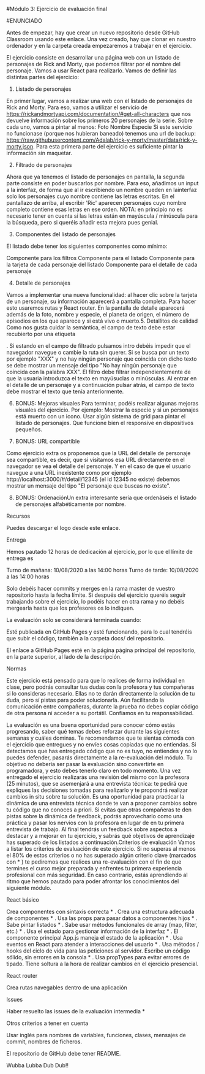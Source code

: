 #Módulo 3: Ejercicio de evaluación final

#ENUNCIADO

Antes de empezar, hay que crear un nuevo repositorio desde GitHub Classroom usando este enlace.
Una vez creado, hay que clonar en nuestro ordenador y en la carpeta creada empezaremos a trabajar
en el ejercicio.

El ejercicio consiste en desarrollar una página web con un listado de personajes de Rick and Morty, que podemos filtrar por el nombre del personaje. Vamos a usar React para realizarlo.
Vamos de definir las distintas partes del ejercicio:

1. Listado de personajes

En primer lugar, vamos a realizar una web con el listado de personajes de Rick and Morty. Para eso, vamos a utilizar el servicio de https://rickandmortyapi.com/documentation/#get-all-characters que nos devuelve información sobre los primeros 20 personajes de la serie. Sobre cada uno, vamos a pintar al menos:
Foto
Nombre
Especie
Si este servicio no funcionase (porque nos hubieran baneado) tenemos una url de backup:
https://raw.githubusercontent.com/Adalab/rick-y-morty/master/data/rick-y-morty.json.
Para esta primera parte del ejercicio es suficiente pintar la información sin maquetar.

2. Filtrado de personajes

Ahora que ya tenemos el listado de personajes en pantalla, la segunda parte consiste en poder buscarlos por nombre. Para eso, añadimos un input a la interfaz, de forma que al ir escribiendo un nombre queden en lainterfaz solo los personajes cuyo nombre contiene las letras escritas. En el pantallazo de arriba, al escribir 'Ric' aparecen personajes cuyo nombre completo contiene esas letras en ese orden.
NOTA: en principio no es necesario tener en cuenta si las letras están en mayúscula / minúscula para la búsqueda, pero si queréis añadir esta mejora pues genial.

3. Componentes del listado de personajes

El listado debe tener los siguientes componentes como mínimo:

Componente para los filtros
Componente para el listado
Componente para la tarjeta de cada personaje del listado
Componente para el detalle de cada personaje

4. Detalle de personajes

Vamos a implementar una nueva funcionalidad: al hacer clic sobre la tarjeta de un personaje, su información aparecerá a pantalla completa. Para hacer esto usaremos rutas y React router. En la pantalla de detalle aparecerá además de la foto, nombre y especie, el planeta de origen, el número de episodios en los que aparece y si está vivo o muerto.5. Detallitos de calidad
Como nos gusta cuidar la semántica, el campo de texto debe estar recubierto por una etiqueta <form/>.
Si estando en el campo de filtrado pulsamos intro debéis impedir que el navegador navegue o cambie la ruta sin querer.
Si se busca por un texto por ejemplo "XXX" y no hay ningún personaje que coincida con dicho texto se debe mostrar un mensaje del tipo "No hay ningún personaje que coincida con la palabra XXX".
El filtro debe filtrar independientemente de que la usuaria introduzca el texto en mayúsuclas o
minúsculas.
Al entrar en el detalle de un personaje y a continuación pulsar atrás, el campo de texto debe mostrar el texto que tenía anteriormente.

6. BONUS: Mejoras visuales
Para terminar, podéis realizar algunas mejoras visuales del ejercicio. Por ejemplo:
Mostrar la especie y si un personajes está muerto con un icono.
Usar algún sistema de grid para pintar el listado de personajes.
Que funcione bien el responsive en dispositivos pequeños.

7. BONUS: URL compartible

Como ejercicio extra os proponemos que la URL del detalle de personaje sea compartible, es decir, que si visitamos esa URL directamente en el navegador se vea el detalle del personaje.
Y en el caso de que el usuario navegue a una URL inexistente como por ejemplo
http://localhost:3000/#/detail/12345 (el id 12345 no existe) debemos mostrar un mensaje del
tipo "El personaje que buscas no existe".

8. BONUS: OrdenaciónUn extra interesante sería que ordenáseis el listado de personajes alfabéticamente por nombre.

Recursos

Puedes descargar el logo desde este enlace.

Entrega

Hemos pautado 12 horas de dedicación al ejercicio, por lo que el límite de entrega es

Turno de mañana: 10/08/2020 a las 14:00 horas
Turno de tarde: 10/08/2020 a las 14:00 horas

Solo debéis hacer commits y merges en la rama master de vuestro repositorio hasta la fecha límite. Si después del ejercicio queréis seguir trabajando sobre el ejercicio, lo podéis hacer en otra rama y no debéis mergearla hasta que los profesores os lo indiquen.

La evaluación solo se considerará terminada cuando:

Esté publicada en GitHub Pages y esté funcionando, para lo cual tendréis que subir el código, también a la carpeta docs/ del repositorio.

El enlace a GitHub Pages esté en la página página principal del repositorio, en la parte superior, al lado de la descripción.

Normas

Este ejercicio está pensado para que lo realices de forma individual en clase, pero podrás consultar tus dudas con la profesora y tus compañeras si lo consideras necesario. Ellas no te darán directamente la solución de tu
duda, pero sí pistas para poder solucionarla. Aún facilitando la comunicación entre compañeras, durante la prueba no debes copiar código de otra persona ni acceder a su portátil. Confiamos en tu responsabilidad.

La evaluación es una buena oportunidad para conocer cómo estás progresando, saber qué temas debes
reforzar durante las siguientes semanas y cuáles dominas. Te recomendamos que te sientas cómoda con el ejercicio que entregues y no envíes cosas copiadas que no entiendas.
Si detectamos que has entregado código que no es tuyo, no entiendes y no lo puedes defender, pasarás directamente a la re-evaluación del módulo. Tu objetivo no debería ser pasar la evaluación sino convertirte en programadora, y esto debes tenerlo claro en todo momento.
Una vez entregado el ejercicio realizarás una revisión del mismo con la profesora (25 minutos), que se asemenjará a una entrevista técnica: te pedirá que expliques las decisiones tomadas para realizarlo y te propondrá realizar cambios in situ sobre tu solución.
Es una oportunidad para practicar la dinámica de una entrevista técnica donde te van a proponer cambios sobre tu código que no conoces a priori. Si evitas que otras compañeras te den pistas sobre la dinámica de feedback, podrás aprovecharlo como una práctica y pasar los nervios con la profesora en lugar de en tu primera entrevista de trabajo.
Al final tendrás un feedback sobre aspectos a destacar y a mejorar en tu ejercicio, y sabrás qué objetivos de aprendizaje has superado de los listados a continuación.Criterios de evaluación
Vamos a listar los criterios de evaluación de este ejercicio. Si no superas al menos el 80% de estos criterios o no has superado algún criterio clave (marcados con * ) te pediremos que realices una re-evaluación con el fin
de que termines el curso mejor preparada y enfrentes tu primera experiencia profesional con más seguridad.
En caso contrario, estás aprendiendo al ritmo que hemos pautado para poder afrontar los conocimientos del
siguiente módulo.

React básico

Crea componentes con sintaxis correcta * .
Crea una estructura adecuada de componentes * .
Usa las props para pasar datos a componentes hijos * .
Sabe pintar listados * .
Sabe usar métodos funcionales de array (map, filter, etc.) * .
Usa el estado para gestionar información de la interfaz * .
El componente principal App.js maneja el estado de la aplicación * .
Usa eventos en React para atender a interacciones del usuario * .
Usa métodos / hooks del ciclo de vida para las peticiones al servidor.
Escribe un código sólido, sin errores en la consola * .
Usa propTypes para evitar errores de tipado.
Tiene soltura a la hora de realizar cambios en el ejercicio presencial.

React router

Crea rutas navegables dentro de una aplicación

Issues

Haber resuelto las issues de la evaluación intermedia *

Otros criterios a tener en cuenta

Usar inglés para nombres de variables, funciones, clases, mensajes de commit, nombres de ficheros.

El repositorio de GitHub debe tener README.

Wubba Lubba Dub Dub!!